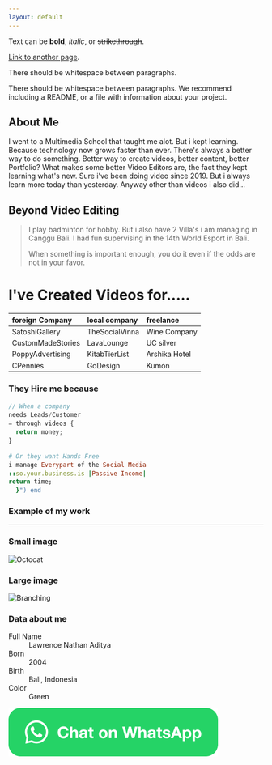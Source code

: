 ```yaml
---
layout: default
---
```


Text can be **bold**, _italic_, or ~~strikethrough~~.

[Link to another page](./another-page.html).

There should be whitespace between paragraphs.

There should be whitespace between paragraphs. We recommend including a README, or a file with information about your project.

## About Me

I went to a Multimedia School that taught me alot. But i kept learning. Because technology now grows faster than ever. There's always a better way to do something. Better way to create videos, better content, better Portfolio? What makes some better Video Editors are, the fact they kept learning what's new. 
Sure i've been doing video since 2019. But i always learn more today than yesterday. Anyway other than videos i also did... 

## Beyond Video Editing

> I play badminton for hobby. But i also have 2 Villa's i am managing in Canggu Bali. I had fun supervising in the 14th World Esport in Bali.
>
> When something is important enough, you do it even if the odds are not in your favor.



# I've Created Videos for.....

|  foreign Company    | local company      | freelance    |
|:--------------------|:-------------------|:-------------|
| SatoshiGallery      | TheSocialVinna     | Wine Company |
| CustomMadeStories   | LavaLounge         | UC silver    |
| PoppyAdvertising    | KitabTierList      | Arshika Hotel|
| CPennies            | GoDesign           | Kumon        |

### They Hire me because

```js
// When a company
needs Leads/Customer
= through videos {
  return money;
}
```

```ruby
# Or they want Hands Free
i manage Everypart of the Social Media
::so.your.business.is |Passive Income|
return time;
  }") end
```


### Example of my work

* * *

### Small image

![Octocat](https://github.githubassets.com/images/icons/emoji/octocat.png)

### Large image

![Branching](https://guides.github.com/activities/hello-world/branching.png)


### Data about me

<dl>
<dt>Full Name</dt>
<dd>Lawrence Nathan Aditya</dd>
<dt>Born</dt>
<dd>2004</dd>
<dt>Birth</dt>
<dd>Bali, Indonesia</dd>
<dt>Color</dt>
<dd>Green</dd>
</dl>

<a aria-label="Chat on WhatsApp" href="https://wa.me/+6289606197040?text=I%20just%20saw%20your%20portfolio"> <img alt="Chat on WhatsApp" src="WhatsAppButtonGreenLarge.png" />
<a />
